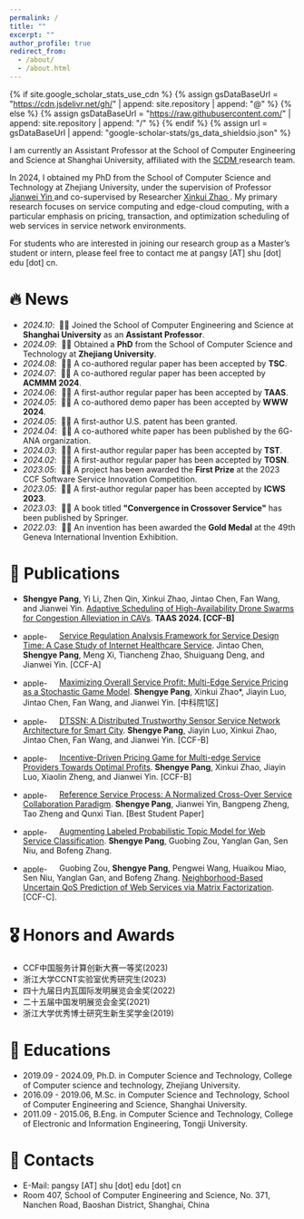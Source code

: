 ```yaml
---
permalink: /
title: ""
excerpt: ""
author_profile: true
redirect_from: 
  - /about/
  - /about.html
---
```


{% if site.google_scholar_stats_use_cdn %}
{% assign gsDataBaseUrl = "https://cdn.jsdelivr.net/gh/" | append: site.repository | append: "@" %}
{% else %}
{% assign gsDataBaseUrl = "https://raw.githubusercontent.com/" | append: site.repository | append: "/" %}
{% endif %}
{% assign url = gsDataBaseUrl | append: "google-scholar-stats/gs_data_shieldsio.json" %}

<span class='anchor' id='about-me'></span>

I am currently an Assistant Professor at the School of Computer Engineering and Science at Shanghai University, affiliated with the <a href='https://scdm-shu.github.io'> SCDM </a> research team. 

In 2024, I obtained my PhD from the School of Computer Science and Technology at Zhejiang University, under the supervision of Professor <a href='https://mypage.zju.edu.cn/0001038/'> Jianwei Yin </a> and co-supervised by Researcher <a href='https://person.zju.edu.cn/zjuzxk'> Xinkui Zhao </a>. My primary research focuses on service computing and edge-cloud computing, with a particular emphasis on pricing, transaction, and optimization scheduling of web services in service network environments. 

For students who are interested in joining our research group as a Master’s student or intern, please feel free to contact me at pangsy \[AT\] shu [dot] edu [dot] cn.

<span class='anchor' id='news'></span>

# 🔥 News
- *2024.10*: &nbsp;🎉🎉 Joined the School of Computer Engineering and Science at **Shanghai University** as an **Assistant Professor**.
- *2024.09*: &nbsp;🎉🎉 Obtained a **PhD** from the School of Computer Science and Technology at **Zhejiang University**.
- *2024.08*: &nbsp;🎉🎉 A co-authored regular paper has been accepted by **TSC**.
- *2024.07*: &nbsp;🎉🎉 A co-authored regular paper has been accepted by **ACMMM 2024**.
- *2024.06*: &nbsp;🎉🎉 A first-author regular paper has been accepted by **TAAS**.
- *2024.05*: &nbsp;🎉🎉 A co-authored demo paper has been accepted by **WWW 2024**.
- *2024.05*: &nbsp;🎉🎉 A first-author U.S. patent has been granted.
- *2024.04*: &nbsp;🎉🎉 A co-authored white paper has been published by the 6G-ANA organization.
- *2024.03*: &nbsp;🎉🎉 A first-author regular paper has been accepted by **TST**.
- *2024.02*: &nbsp;🎉🎉 A first-author regular paper has been accepted by **TOSN**.
- *2023.05*: &nbsp;🎉🎉 A project has been awarded the **First Prize** at the 2023 CCF Software Service Innovation Competition.
- *2023.05*: &nbsp;🎉🎉 A first-author regular paper has been accepted by **ICWS 2023**.
- *2023.03*: &nbsp;🎉🎉 A book titled **"Convergence in Crossover Service"** has been published by Springer.
- *2022.03*: &nbsp;🎉🎉 An invention has been awarded the **Gold Medal** at the 49th Geneva International Invention Exhibition.

<span class='anchor' id='publications'></span>

# 📝 Publications

- **Shengye Pang**, Yi Li, Zhen Qin, Xinkui Zhao, Jintao Chen, Fan Wang, and Jianwei Yin. [Adaptive Scheduling of High-Availability Drone Swarms for Congestion Alleviation in CAVs](https://dl.acm.org/doi/abs/10.1145/3673905). **TAAS 2024. [CCF-B]**

- <span style="display: inline-block; vertical-align: bottom;"><img src="https://github.com/user-attachments/assets/302ff955-a6c8-4ca1-a43a-366e91b335b6" alt="apple-touch-icon" width="60" height="15"></span> [Service Regulation Analysis Framework for Service Design Time: A Case Study of Internet Healthcare Service](https://ieeexplore.ieee.org/abstract/document/10660508). Jintao Chen, **Shengye Pang**, Meng Xi, Tiancheng Zhao, Shuiguang Deng, and Jianwei Yin. [CCF-A]


- <span style="display: inline-block; vertical-align: bottom;"><img src="https://github.com/user-attachments/assets/ebc5b37c-bf5e-4375-b5dd-f8f82686bd12" alt="apple-touch-icon" width="60" height="15"></span> [Maximizing Overall Service Profit: Multi-Edge Service Pricing as a Stochastic Game Model](https://ieeexplore.ieee.org/document/10566008?denied=). **Shengye Pang**, Xinkui Zhao*, Jiayin Luo, Jintao Chen, Fan Wang, and Jianwei Yin. [中科院1区]

- <span style="display: inline-block; vertical-align: bottom;"><img src="https://github.com/user-attachments/assets/e3e96ba4-7750-4912-97c6-74270d53de46" alt="apple-touch-icon" width="60" height="15"></span> [DTSSN: A Distributed Trustworthy Sensor Service Network Architecture for Smart City](https://dl.acm.org/doi/abs/10.1145/3649893). **Shengye Pang**, Jiayin Luo, Xinkui Zhao, Jintao Chen, Fan Wang, and Jianwei Yin. [CCF-B]

- <span style="display: inline-block; vertical-align: bottom;"><img src="https://github.com/user-attachments/assets/9f615006-8450-4c90-8818-916ea98768dc" alt="apple-touch-icon" width="60" height="15"></span> [Incentive-Driven Pricing Game for Multi-edge Service Providers Towards Optimal Profits](https://ieeexplore.ieee.org/abstract/document/10248294). **Shengye Pang**, Xinkui Zhao, Jiayin Luo, Xiaolin Zheng, and Jianwei Yin. [CCF-B]

- <span style="display: inline-block; vertical-align: bottom;"><img src="https://github.com/user-attachments/assets/45bfaaa0-6755-402a-b100-80594129b4e5" alt="apple-touch-icon" width="60" height="15"></span> [Reference Service Process: A Normalized Cross-Over Service Collaboration Paradigm](https://ieeexplore.ieee.org/abstract/document/9283719). **Shengye Pang**, Jianwei Yin, Bangpeng Zheng, Tao Zheng and Qunxi Tian. [Best Student Paper]

- <span style="display: inline-block; vertical-align: bottom;"><img src="https://github.com/user-attachments/assets/79660486-9fc5-4f1d-a599-c2352c04cfab" alt="apple-touch-icon" width="60" height="15"></span> [Augmenting Labeled Probabilistic Topic Model for Web Service Classification](https://www.igi-global.com/article/augmenting-labeled-probabilistic-topic-model-for-web-service-classification/220391). **Shengye Pang**, Guobing Zou, Yanglan Gan, Sen Niu, and Bofeng Zhang.

- <span style="display: inline-block; vertical-align: bottom;"><img src="https://github.com/user-attachments/assets/0a520ece-b347-498d-9722-d0ddf9231461" alt="apple-touch-icon" width="60" height="15"></span> Guobing Zou, **Shengye Pang**, Pengwei Wang, Huaikou Miao, Sen Niu, Yanglan Gan, and Bofeng Zhang. [Neighborhood-Based Uncertain QoS Prediction of Web Services via Matrix Factorization](https://link.springer.com/chapter/10.1007/978-3-030-12981-1_46). [CCF-C].

<span class='anchor' id='honors-and-awards'></span>

# 🎖 Honors and Awards

- CCF中国服务计算创新大赛一等奖(2023)
- 浙江大学CCNT实验室优秀研究生(2023)
- 四十九届日内瓦国际发明展览会金奖(2022)
- 二十五届中国发明展览会金奖(2021)
- 浙江大学优秀博士研究生新生奖学金(2019)

<span class='anchor' id='educations'></span>

# 📖 Educations
- 2019.09 - 2024.09, Ph.D. in Computer Science and Technology, College of Computer science and technology, Zhejiang University. 
- 2016.09 - 2019.06, M.Sc. in Computer Science and Technology, School of Computer Engineering and Science, Shanghai University.
- 2011.09 - 2015.06, B.Eng. in Computer Science and Technology, College of Electronic and Information Engineering, Tongji University.

<span class='anchor' id='contacts'></span>

# 💬 Contacts

- E-Mail: pangsy \[AT\] shu [dot] edu [dot] cn
- Room 407, School of Computer Engineering and Science, No. 371, Nanchen Road, Baoshan District, Shanghai, China

